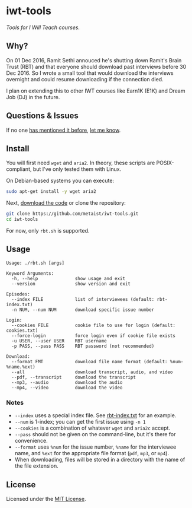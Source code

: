 # iwt-tools
_Tools for I Will Teach courses._

## Why?
On 01 Dec 2016, Ramit Sethi annouced he's shutting down Ramit's Brain Trust (RBT) and that everyone should download past interviews before 30 Dec 2016. So I wrote a small tool that would download the interviews overnight and could resume downloading if the connection died.

I plan on extending this to other IWT courses like Earn1K (E1K) and Dream Job (DJ) in the future.

## Questions & Issues
If no one [has mentioned it before][gh-issues-all], [let me know][gh-issues].

## Install
You will first need `wget` and `aria2`. In theory, these scripts are POSIX-compliant, but I've only tested them with Linux.

On Debian-based systems you can execute:
```bash
sudo apt-get install -y wget aria2
```

Next, [download the code][gh-code] or clone the repository:
```bash
git clone https://github.com/metaist/iwt-tools.git
cd iwt-tools
```

For now, only `rbt.sh` is supported.

## Usage
```
Usage: ./rbt.sh [args]

Keyword Arguments:
  -h, --help              show usage and exit
  --version               show version and exit

Episodes:
  --index FILE            list of interviewees (default: rbt-index.txt)
  -n NUM, --num NUM       download specific issue number

Login:
  --cookies FILE          cookie file to use for login (default: cookies.txt)
  --force-login           force login even if cookie file exists
  -u USER, --user USER    RBT username
  -p PASS, --pass PASS    RBT password (not recommended)

Download:
  --format FMT            download file name format (default: %num-%name.%ext)
  --all                   download transcript, audio, and video
  --pdf, --transcript     download the transcript
  --mp3, --audio          download the audio
  --mp4, --video          download the video
```

### Notes
- `--index` uses a special index file. See [rbt-index.txt](https://github.com/metaist/iwt-tools/blob/master/rbt-index.txt) for an example.
- `--num` is 1-index; you can get the first issue using `-n 1`
- `--cookies` is a combination of whatever `wget` and `aria2c` accept.
- `--pass` should not be given on the command-line, but it's there for convenience.
- `--format` uses `%num` for the issue number, `%name` for the interviewee name, and `%ext` for the appropriate file format (`pdf`, `mp3`, or `mp4`).
- When downloading, files will be stored in a directory with the name of the file extension.

## License
Licensed under the [MIT License][osi-mit].

[gh-code]: https://github.com/metaist/iwt-tools/zipball/master
[gh-issues]: https://github.com/metaist/iwt-tools/issues
[gh-issues-all]: https://github.com/metaist/iwt-tools/issues/search?q=
[osi-mit]: http://opensource.org/licenses/MIT

